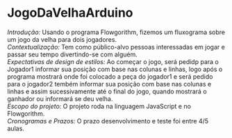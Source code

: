 # JogoDaVelhaArduino
*Introdução:* Usando o programa Flowgorithm, fizemos um fluxograma sobre um jogo da velha para dois jogadores.<br>
*Contextualização:* Tem como público-alvo pessoas interessadas em jogar e passar seu tempo divertindo-se com alguém. <br>
*Expectativas de design de estilos:* Ao começar o jogo, será pedidp para o Jogador1 informar sua posição com base nas colunas e linhas, logo após o programa mostrará onde foi colocado a peça do jogador1 e será pedido para o jogador2 tembém informar sua posição com base nas colunas e linhas e assim sucessivamente até o final do jogo, quando mostrará o ganhador ou informará se deu velha.<br>
*Escopo do projeto:* O projeto roda na linguagem JavaScript e no Flowgorithm. <br>
*Cronogramas e Prazos:* O prazo desenvolvimento e teste foi entre 4/5 aulas.<br> 
